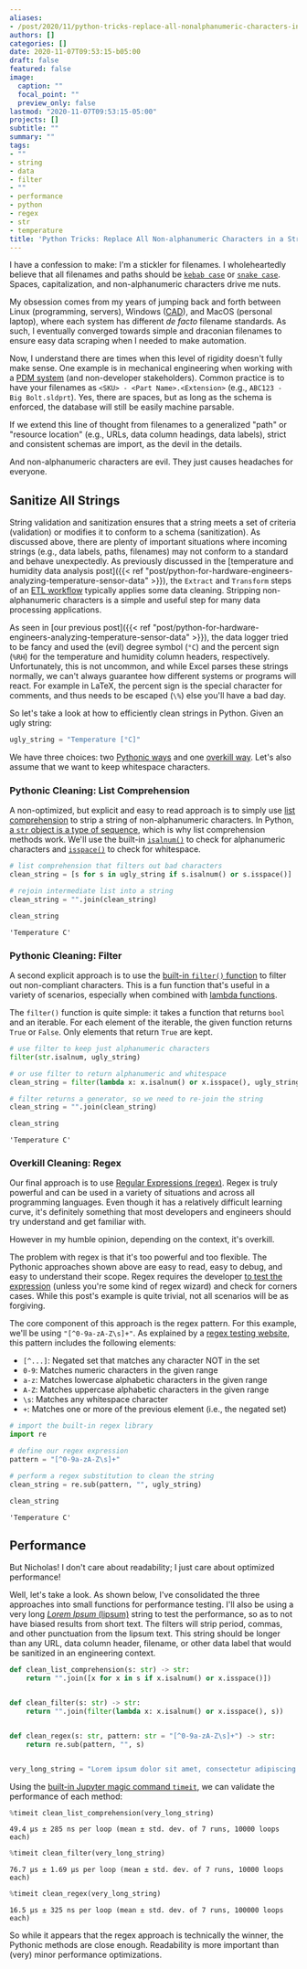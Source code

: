 ```yaml
---
aliases:
- /post/2020/11/python-tricks-replace-all-nonalphanumeric-characters-in-a-string/
authors: []
categories: []
date: 2020-11-07T09:53:15-b05:00
draft: false
featured: false
image:
  caption: ""
  focal_point: ""
  preview_only: false
lastmod: "2020-11-07T09:53:15-05:00"
projects: []
subtitle: ""
summary: ""
tags:
- ""
- string
- data
- filter
- ""
- performance
- python
- regex
- str
- temperature
title: 'Python Tricks: Replace All Non-alphanumeric Characters in a String'
---
```


I have a confession to make: I'm a stickler for filenames.
I wholeheartedly believe that all filenames and paths should be [`kebab case`](https://en.wiktionary.org/wiki/kebab_case) or [`snake case`](https://en.wikipedia.org/wiki/Snake_case).
Spaces, capitalization, and non-alphanumeric characters drive me nuts.

My obsession comes from my years of jumping back and forth between Linux (programming, servers), Windows ([CAD](https://www.solidworks.com/)), and MacOS (personal laptop), where each system has different *de facto* filename standards.
As such, I eventually converged towards simple and draconian filenames to ensure easy data scraping when I needed to make automation.

Now, I understand there are times when this level of rigidity doesn't fully make sense.
One example is in mechanical engineering when working with a [PDM system](https://en.wikipedia.org/wiki/Product_data_management) (and non-developer stakeholders).
Common practice is to have your filenames as `<SKU> - <Part Name>.<Extension>` (e.g., `ABC123 - Big Bolt.sldprt`).
Yes, there are spaces, but as long as the schema is enforced, the database will still be easily machine parsable.

If we extend this line of thought from filenames to a generalized "path" or "resource location" (e.g., URLs, data column headings, data labels), strict and consistent schemas are import, as the devil in the details.

And non-alphanumeric characters are evil.
They just causes headaches for everyone.

## Sanitize All Strings

String validation and sanitization ensures that a string meets a set of criteria (validation) or modifies it to conform to a schema (sanitization).
As discussed above, there are plenty of important situations where incoming strings (e.g., data labels, paths, filenames) may not conform to a standard and behave unexpectedly.
As previously discussed in the [temperature and humidity data analysis post]({{< ref "post/python-for-hardware-engineers-analyzing-temperature-sensor-data" >}}), the `Extract` and `Transform` steps of an [ETL workflow](https://en.wikipedia.org/wiki/Extract,_transform,_load) typically applies some data cleaning.
Stripping non-alphanumeric characters is a simple and useful step for many data processing applications.

As seen in [our previous post]({{< ref "post/python-for-hardware-engineers-analyzing-temperature-sensor-data" >}}), the data logger tried to be fancy and used the (evil) degree symbol (`°C`) and the percent sign (`%RH`) for the temperature and humidity column headers, respectively.
Unfortunately, this is not uncommon, and while Excel parses these strings normally, we can't always guarantee how different systems or programs will react.
For example in LaTeX, the percent sign is the special character for comments, and thus needs to be escaped (`\%`) else you'll have a bad day.

So let's take a look at how to efficiently clean strings in Python.
Given an ugly string:


```python
ugly_string = "Temperature [°C]"
```

We have three choices: two [Pythonic ways](https://www.python.org/dev/peps/pep-0020/) and one [overkill way](https://en.wikipedia.org/wiki/Regular_expression).
Let's also assume that we want to keep whitespace characters.

### Pythonic Cleaning: List Comprehension

A non-optimized, but explicit and easy to read approach is to simply use [list comprehension](https://docs.python.org/3/tutorial/datastructures.html#list-comprehensions) to strip a string of non-alphanumeric characters.
In Python, [a `str` object is a type of sequence](https://docs.python.org/3/library/stdtypes.html#text-sequence-type-str), which is why list comprehension methods work.
We'll use the built-in [`isalnum()`](https://docs.python.org/3/library/stdtypes.html#str.isalnum) to check for alphanumeric characters and [`isspace()`](https://docs.python.org/3/library/stdtypes.html#str.isspace) to check for whitespace.


```python
# list comprehension that filters out bad characters
clean_string = [s for s in ugly_string if s.isalnum() or s.isspace()]

# rejoin intermediate list into a string
clean_string = "".join(clean_string)

clean_string
```




    'Temperature C'



### Pythonic Cleaning: Filter

A second explicit approach is to use the [built-in `filter()` function](https://docs.python.org/3/library/functions.html#filter) to filter out non-compliant characters.
This is a fun function that's useful in a variety of scenarios, especially when combined with [lambda functions](https://docs.python.org/3/tutorial/controlflow.html#lambda-expressions).

The `filter()` function is quite simple: it takes a function that returns `bool` and an iterable.
For each element of the iterable, the given function returns `True` or `False`.
Only elements that return `True` are kept.


```python
# use filter to keep just alphanumeric characters
filter(str.isalnum, ugly_string)

# or use filter to return alphanumeric and whitespace
clean_string = filter(lambda x: x.isalnum() or x.isspace(), ugly_string)

# filter returns a generator, so we need to re-join the string
clean_string = "".join(clean_string)

clean_string
```




    'Temperature C'



### Overkill Cleaning: Regex

Our final approach is to use [Regular Expressions (regex)](https://en.wikipedia.org/wiki/Regular_expression).
Regex is truly powerful and can be used in a variety of situations and across all programming languages.
Even though it has a relatively difficult learning curve, it's definitely something that most developers and engineers should try understand and get familiar with.

However in my humble opinion, depending on the context, it's overkill.

The problem with regex is that it's too powerful and too flexible.
The Pythonic approaches shown above are easy to read, easy to debug, and easy to understand their scope.
Regex requires the developer [to test the expression](https://regexr.com/) (unless you're some kind of regex wizard) and check for corners cases.
While this post's example is quite trivial, not all scenarios will be as forgiving.

The core component of this approach is the regex pattern.
For this example, we'll be using `"[^0-9a-zA-Z\s]+"`.
As explained by a [regex testing website](https://regexr.com/), this pattern includes the following elements:

- `[^...]`: Negated set that matches any character NOT in the set
- `0-9`: Matches numeric characters in the given range
- `a-z`: Matches lowercase alphabetic characters in the given range
- `A-Z`: Matches uppercase alphabetic characters in the given range
- `\s`: Matches any whitespace character
- `+`: Matches one or more of the previous element (i.e., the negated set)


```python
# import the built-in regex library
import re

# define our regex expression
pattern = "[^0-9a-zA-Z\s]+"

# perform a regex substitution to clean the string
clean_string = re.sub(pattern, "", ugly_string)

clean_string
```




    'Temperature C'



## Performance

But Nicholas!
I don't care about readability; I just care about optimized performance!

Well, let's take a look.
As shown below, I've consolidated the three approaches into small functions for performance testing.
I'll also be using a very long [*Lorem Ipsum* (lipsum)](https://www.lipsum.com/) string to test the performance, so as to not have biased results from short text.
The filters will strip period, commas, and other punctuation from the lipsum text.
This string should be longer than any URL, data column header, filename, or other data label that would be sanitized in an engineering context.


```python
def clean_list_comprehension(s: str) -> str:
    return "".join([x for x in s if x.isalnum() or x.isspace()])


def clean_filter(s: str) -> str:
    return "".join(filter(lambda x: x.isalnum() or x.isspace(), s))


def clean_regex(s: str, pattern: str = "[^0-9a-zA-Z\s]+") -> str:
    return re.sub(pattern, "", s)


very_long_string = "Lorem ipsum dolor sit amet, consectetur adipiscing elit. Nullam porttitor venenatis dictum. Sed nec eros leo. Donec eget velit diam. In vitae auctor quam. Aenean quam dolor, euismod quis varius non, elementum in enim. Fusce tincidunt, lorem et egestas sagittis, nunc neque finibus justo, id faucibus risus elit non enim. Integer vitae sagittis mauris, ut egestas quam. Vivamus ut dolor sodales, dignissim sapien in, vulputate sem. Lorem ipsum dolor sit amet, consectetur adipiscing elit. Quisque justo nisl, iaculis ac nisl vel, maximus finibus urna. Pellentesque aliquam orci in ultrices bibendum. Donec eu dui finibus, commodo ex at, tempor mauris. Praesent eu quam venenatis, lacinia ex lobortis, finibus eros. Morbi pharetra interdum magna, rhoncus dignissim mauris consectetur quis."
```

Using the [built-in Jupyter magic command `timeit`](https://ipython.readthedocs.io/en/stable/interactive/magics.html#magic-timeit), we can validate the performance of each method:


```python
%timeit clean_list_comprehension(very_long_string)
```

    49.4 µs ± 285 ns per loop (mean ± std. dev. of 7 runs, 10000 loops each)



```python
%timeit clean_filter(very_long_string)
```

    76.7 µs ± 1.69 µs per loop (mean ± std. dev. of 7 runs, 10000 loops each)



```python
%timeit clean_regex(very_long_string)
```

    16.5 µs ± 325 ns per loop (mean ± std. dev. of 7 runs, 100000 loops each)


So while it appears that the regex approach is technically the winner, the Pythonic methods are close enough.
Readability is more important than (very) minor performance optimizations.